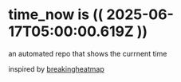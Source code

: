 # time_now is (( 2025-06-17T05:00:00.619Z ))

an automated repo that shows the currnent time

inspired by [breakingheatmap](https://github.com/breakingheatmap/breakingheatmap)